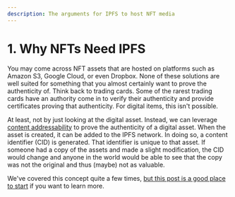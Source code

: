 ```yaml
---
description: The arguments for IPFS to host NFT media
---
```


# 1. Why NFTs Need IPFS

You may come across NFT assets that are hosted on platforms such as Amazon S3, Google Cloud, or even Dropbox. None of these solutions are well suited for something that you almost certainly want to prove the authenticity of. Think back to trading cards. Some of the rarest trading cards have an authority come in to verify their authenticity and provide certificates proving that authenticity. For digital items, this isn't possible.

At least, not by just looking at the digital asset. Instead, we can leverage [content addressability](https://docs.ipfs.io/concepts/content-addressing/) to prove the authenticity of a digital asset. When the asset is created, it can be added to the IPFS network. In doing so, a content identifier (CID) is generated. That identifier is unique to that asset. If someone had a copy of the assets and made a slight modification, the CID would change and anyone in the world would be able to see that the copy was not the original and thus (maybe) not as valuable.

We've covered this concept quite a few times, [but this post is a good place to start](https://medium.com/pinata/the-file-requirements-for-nfts-a20ea3ac524b) if you want to learn more.
